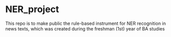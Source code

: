 # NER_project
This repo is to make public the rule-based instrument for NER recognition in news texts, which was created during the freshman (1st) year of BA studies
